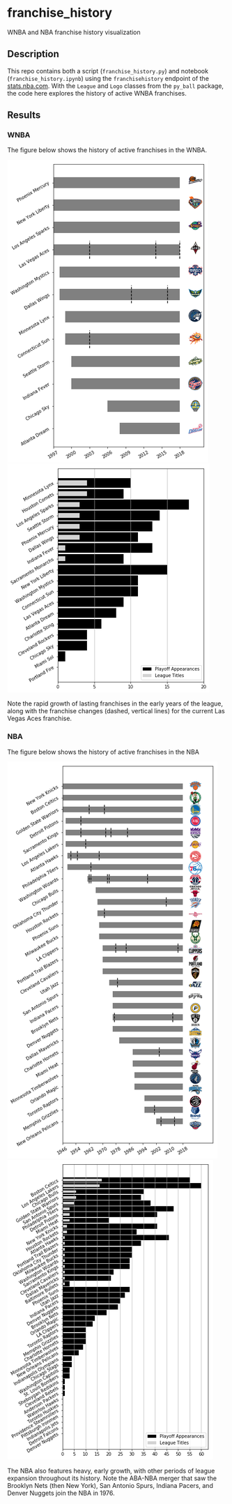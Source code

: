 # franchise_history
WNBA and NBA franchise history visualization

## Description

This repo contains both a script (`franchise_history.py`) and notebook (`franchise_history.ipynb`) using the `franchisehistory` endpoint of the [stats.nba.com](https://stats.nba.com). With the `League` and `Logo` classes from the `py_ball` package, the code here explores the history of active WNBA franchises.

## Results

### WNBA

The figure below shows the history of active franchises in the WNBA.

![](images/wnba.png) ![](images/wnba_titles.png)

Note the rapid growth of lasting franchises in the early years of the league, along with the franchise changes (dashed, vertical lines) for the current Las Vegas Aces franchise.

### NBA

The figure below shows the history of active franchises in the NBA

![](images/nba.png) ![](images/nba_titles.png)

The NBA also features heavy, early growth, with other periods of league expansion throughout its history. Note the ABA-NBA merger that saw the Brooklyn Nets (then New York), San Antonio Spurs, Indiana Pacers, and Denver Nuggets join the NBA in 1976. 
